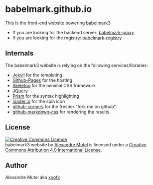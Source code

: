 # babelmark.github.io

This is the front-end website powering [babelmark3](https://babelmark.github.io)

- If you are looking for the backend server: [babelmark-proxy](https://github.com/babelmark/babelmark-proxy)
- If you are looking for the registry: [babelmark-registry](https://github.com/babelmark/babelmark-registry)


## Internals

The babelmark3 website is relying on the following services/libraries:

- [Jekyll](https://jekyllrb.com) for the templating
- [Github-Pages](https://pages.github.com/) for the hosting
- [Skeleton](http://getskeleton.com/) for the minimal CSS framework
- [JQuery](https://jquery.com/)
- [Prism](http://prismjs.com/) for the syntax highlighting
- [loader.io](http://loading.io/) for the spin icon
- [github-corners](https://github.com/tholman/github-corners) for the fresher "fork me on github"
- [github-markdown-css](https://github.com/sindresorhus/github-markdown-css) for rendering the results


## License

<a rel="license" href="http://creativecommons.org/licenses/by/4.0/"><img alt="Creative Commons Licence" style="border-width:0" src="https://i.creativecommons.org/l/by/4.0/88x31.png" /></a><br /><span xmlns:dct="http://purl.org/dc/terms/" property="dct:title">babelmark3 website</span> by <a xmlns:cc="http://creativecommons.org/ns#" href="https://xoofx.github.io" property="cc:attributionName" rel="cc:attributionURL">Alexandre Mutel</a> is licensed under a <a rel="license" href="http://creativecommons.org/licenses/by/4.0/">Creative Commons Attribution 4.0 International License</a>.

## Author

Alexandre Mutel aka [xoofx](https://xoofx.github.io)
